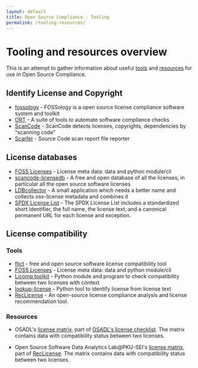 ```yaml
---
layout: default
title: Open Source Compliance - Tooling
permalink: /tooling-resources/
---
```


# Tooling and resources overview

This is an attempt to gather information about useful [tools](/glossary#osc-tool) and [resources](/glossary#osc-resources) for use in Open Source Compliance.

## Identify License and Copyright

* [fossology](https://www.fossology.org/) - FOSSology is a open source license compliance software system and toolkit
* [ORT](https://github.com/oss-review-toolkit/ort) - A suite of tools to automate software compliance checks
* [ScanCode](https://github.com/aboutcode-org/scancode-toolkit/) - ScanCode detects licenses, copyrights, dependencies by "scanning code" 
* [Scarfer](https://github.com/hesa/scarfer) - Source Code scan report file reporter

## License databases

* [FOSS Licenses](https://github.com/hesa/foss-licenses) - License meta data: data and python module/cli
* [scancode-licensedb](https://scancode-licensedb.aboutcode.org/) - A free and open database of all the licenses, in particular all the open source software licenses
* [LDBcollector](https://github.com/maxhbr/LDBcollector) - A small application which needs a better name and collects oss-license metadata and combines it
* [SPDX License List](https://spdx.org/licenses/) - The SPDX License List includes a standardized short identifier, the full name, the license text, and a canonical permanent URL for each license and exception. 

## License compatibility

### Tools

* [flict](https://github.com/vinland-technology/flict) -  free and open source software license compatibility tool
* [FOSS Licenses](https://github.com/hesa/foss-licenses) - License meta data: data and python module/cli
* [Licomp toolkit](https://github.com/hesa/licomp-toolkit) - Python module and program to check compatibility between two licenses with context
* [lookup-license](https://github.com/hesa/lookup-license/) - Python tool to identify license from license text 
* [RecLicense](https://github.com/osslab-pku/RecLicense) - An open-source license compliance analysis and license recommendation tool. 

### Resources

* OSADL's [license matrix](https://www.osadl.org/fileadmin/checklists/matrix.json), part of [OSADL's license checklist](https://www.osadl.org/Access-to-raw-data.oss-compliance-raw-data-access.0.html). The matrix contains data with compatibility status between two licenses.

* Open Source Software Data Analytics Lab@PKU-SEI's [license matrix](https://github.com/osslab-pku/RecLicense/blob/master/knowledge_base/files%20for%20program%20input/compatibility_63.csv), part of [RecLicense](https://github.com/osslab-pku/RecLicense). The matrix contains data with compatibility status between two licenses.


